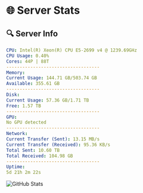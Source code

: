 # 🌐 Server Stats
## 🔍 Server Info
```yaml
CPU: Intel(R) Xeon(R) CPU E5-2699 v4 @ 1239.69GHz
CPU Usage: 0.40%
Cores: 44P | 88T
-----------------------------------
Memory:
Current Usage: 144.71 GB/503.74 GB
Available: 355.61 GB
-----------------------------------
Disk:
Current Usage: 57.36 GB/1.71 TB
Free: 1.57 TB
-----------------------------------
GPU:
No GPU detected
-----------------------------------
Network:
Current Transfer (Sent): 13.15 MB/s
Current Transfer (Received): 95.36 KB/s
Total Sent: 10.60 TB
Total Received: 104.98 GB
-----------------------------------
Uptime:
5d 21h 2m 22s
```
![GitHub Stats](https://img.shields.io/badge/Updated-2025-03-13_18:25:11-blue)